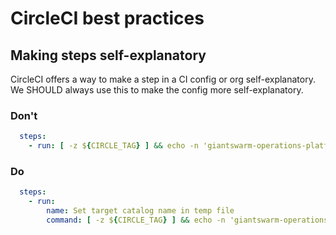 # CircleCI best practices

## Making steps self-explanatory

CircleCI offers a way to make a step in a CI config or org self-explanatory. We SHOULD always use this to make the config more self-explanatory.

### Don't

```yaml
  steps:
    - run: [ -z ${CIRCLE_TAG} ] && echo -n 'giantswarm-operations-platform-test-catalog' > .app_catalog_name || echo -n 'giantswarm-operations-platform-catalog' > .app_catalog_name
```

### Do

```yaml
  steps:
    - run:
        name: Set target catalog name in temp file
        command: [ -z ${CIRCLE_TAG} ] && echo -n 'giantswarm-operations-platform-test-catalog' > .app_catalog_name || echo -n 'giantswarm-operations-platform-catalog' > .app_catalog_name
```
